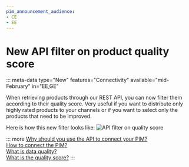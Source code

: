 ```yaml
---
pim_announcement_audience:
- CE
- EE
---
```


# New API filter on product quality score
::: meta-data type="New" features="Connectivity" available="mid-February" in="EE,GE"

When retrieving products through our REST API, you can now filter them according to their quality score. Very useful if you want to distribute only highly rated products to your channels or if you want to select only the products that need to be improved.

Here is how this new filter looks like:
![API filter on quality score](../img/api-filter-on-quality-score.png)

::: more
[Why should you use the API to connect your PIM?](https://api.akeneo.com/documentation/why-the-api.html)  
[How to connect the PIM?](../articles/how-to-connect-my-pim-legacy.html)  
[What is data quality?](../articles/understand-data-quality.html)  
[What is the quality score?](../articles/understand-data-quality.html#how-is-the-quality-score-calculated)
:::
